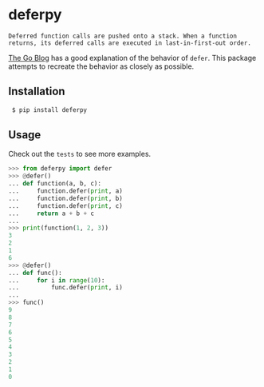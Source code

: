 # deferpy

```
Deferred function calls are pushed onto a stack. When a function returns, its deferred calls are executed in last-in-first-out order.
```

[The Go Blog](https://blog.golang.org/defer-panic-and-recover) has a good explanation of the behavior of `defer`. This package attempts to recreate the behavior as closely as possible.

## Installation

```bash
 $ pip install deferpy
```

## Usage

Check out the `tests` to see more examples.

```python
>>> from deferpy import defer
>>> @defer()
... def function(a, b, c):
...     function.defer(print, a)
...     function.defer(print, b)
...     function.defer(print, c)
...     return a + b + c
... 
>>> print(function(1, 2, 3))
3
2
1
6
>>> @defer()
... def func():
...     for i in range(10):
...         func.defer(print, i)
... 
>>> func()
9
8
7
6
5
4
3
2
1
0
```
